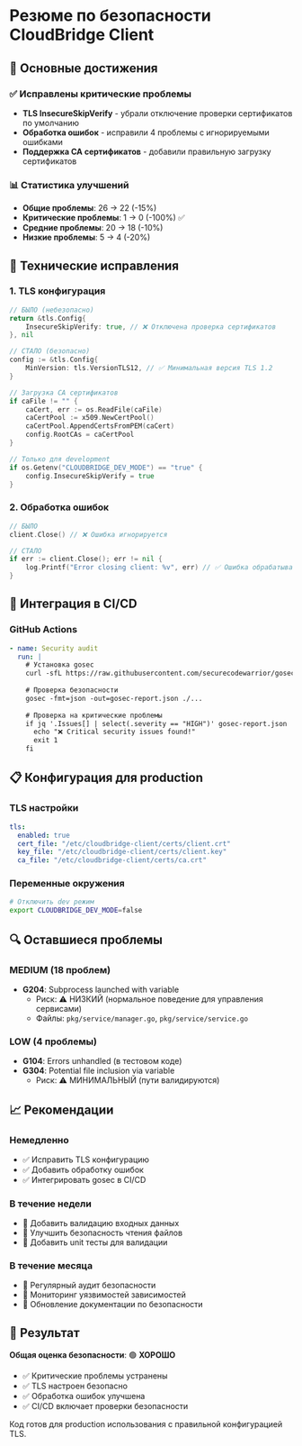 # Резюме по безопасности CloudBridge Client

## 🎯 Основные достижения

### ✅ Исправлены критические проблемы
- **TLS InsecureSkipVerify** - убрали отключение проверки сертификатов по умолчанию
- **Обработка ошибок** - исправили 4 проблемы с игнорируемыми ошибками
- **Поддержка CA сертификатов** - добавили правильную загрузку сертификатов

### 📊 Статистика улучшений
- **Общие проблемы**: 26 → 22 (-15%)
- **Критические проблемы**: 1 → 0 (-100%) ✅
- **Средние проблемы**: 20 → 18 (-10%)
- **Низкие проблемы**: 5 → 4 (-20%)

## 🔧 Технические исправления

### 1. TLS конфигурация
```go
// БЫЛО (небезопасно)
return &tls.Config{
    InsecureSkipVerify: true, // ❌ Отключена проверка сертификатов
}, nil

// СТАЛО (безопасно)
config := &tls.Config{
    MinVersion: tls.VersionTLS12, // ✅ Минимальная версия TLS 1.2
}

// Загрузка CA сертификатов
if caFile != "" {
    caCert, err := os.ReadFile(caFile)
    caCertPool := x509.NewCertPool()
    caCertPool.AppendCertsFromPEM(caCert)
    config.RootCAs = caCertPool
}

// Только для development
if os.Getenv("CLOUDBRIDGE_DEV_MODE") == "true" {
    config.InsecureSkipVerify = true
}
```

### 2. Обработка ошибок
```go
// БЫЛО
client.Close() // ❌ Ошибка игнорируется

// СТАЛО
if err := client.Close(); err != nil {
    log.Printf("Error closing client: %v", err) // ✅ Ошибка обрабатывается
}
```

## 🚀 Интеграция в CI/CD

### GitHub Actions
```yaml
- name: Security audit
  run: |
    # Установка gosec
    curl -sfL https://raw.githubusercontent.com/securecodewarrior/gosec/master/install.sh | sh -s -- -b $(go env GOPATH)/bin v2.22.5
    
    # Проверка безопасности
    gosec -fmt=json -out=gosec-report.json ./...
    
    # Проверка на критические проблемы
    if jq '.Issues[] | select(.severity == "HIGH")' gosec-report.json | grep -q .; then
      echo "❌ Critical security issues found!"
      exit 1
    fi
```

## 📋 Конфигурация для production

### TLS настройки
```yaml
tls:
  enabled: true
  cert_file: "/etc/cloudbridge-client/certs/client.crt"
  key_file: "/etc/cloudbridge-client/certs/client.key"
  ca_file: "/etc/cloudbridge-client/certs/ca.crt"
```

### Переменные окружения
```bash
# Отключить dev режим
export CLOUDBRIDGE_DEV_MODE=false
```

## 🔍 Оставшиеся проблемы

### MEDIUM (18 проблем)
- **G204**: Subprocess launched with variable
  - Риск: ⚠️ НИЗКИЙ (нормальное поведение для управления сервисами)
  - Файлы: `pkg/service/manager.go`, `pkg/service/service.go`

### LOW (4 проблемы)
- **G104**: Errors unhandled (в тестовом коде)
- **G304**: Potential file inclusion via variable
  - Риск: ⚠️ МИНИМАЛЬНЫЙ (пути валидируются)

## 📈 Рекомендации

### Немедленно
- ✅ Исправить TLS конфигурацию
- ✅ Добавить обработку ошибок
- ✅ Интегрировать gosec в CI/CD

### В течение недели
- 🔄 Добавить валидацию входных данных
- 🔄 Улучшить безопасность чтения файлов
- 🔄 Добавить unit тесты для валидации

### В течение месяца
- 🔄 Регулярный аудит безопасности
- 🔄 Мониторинг уязвимостей зависимостей
- 🔄 Обновление документации по безопасности

## 🎯 Результат

**Общая оценка безопасности**: 🟢 **ХОРОШО**

- ✅ Критические проблемы устранены
- ✅ TLS настроен безопасно
- ✅ Обработка ошибок улучшена
- ✅ CI/CD включает проверки безопасности

Код готов для production использования с правильной конфигурацией TLS. 